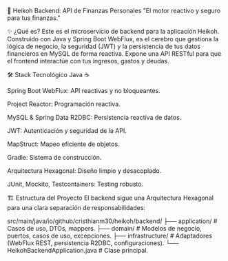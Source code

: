 🚀 Heikoh Backend: API de Finanzas Personales
"El motor reactivo y seguro para tus finanzas."

✨ ¿Qué es?
Este es el microservicio de backend para la aplicación Heikoh. Construido con Java y Spring Boot WebFlux, es el cerebro que gestiona la lógica de negocio, la seguridad (JWT) y la persistencia de tus datos financieros en MySQL de forma reactiva. Expone una API RESTful para que el frontend interactúe con tus ingresos, gastos y deudas.

🛠️ Stack Tecnológico
Java ☕

Spring Boot WebFlux: API reactivas y no bloqueantes.

Project Reactor: Programación reactiva.

MySQL & Spring Data R2DBC: Persistencia reactiva de datos.

JWT: Autenticación y seguridad de la API.

MapStruct: Mapeo eficiente de objetos.

Gradle: Sistema de construcción.

Arquitectura Hexagonal: Diseño limpio y desacoplado.

JUnit, Mockito, Testcontainers: Testing robusto.

🏗️ Estructura del Proyecto
El backend sigue una Arquitectura Hexagonal para una clara separación de responsabilidades:

src/main/java/io/github/cristhianm30/heikoh/backend/
├── application/     # Casos de uso, DTOs, mappers.
├── domain/          # Modelos de negocio, puertos, casos de uso, excepciones.
├── infrastructure/  # Adaptadores (WebFlux REST, persistencia R2DBC, configuraciones).
└── HeikohBackendApplication.java # Clase principal.
